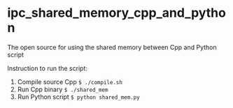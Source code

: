 # ipc_shared_memory_cpp_and_python
The open source for using the shared memory between Cpp and Python script

Instruction to run the script:
1. Compile source Cpp
  `$ ./compile.sh`
3. Run Cpp binary
  `$ ./shared_mem`
5. Run Python script
   `$ python shared_mem.py`
